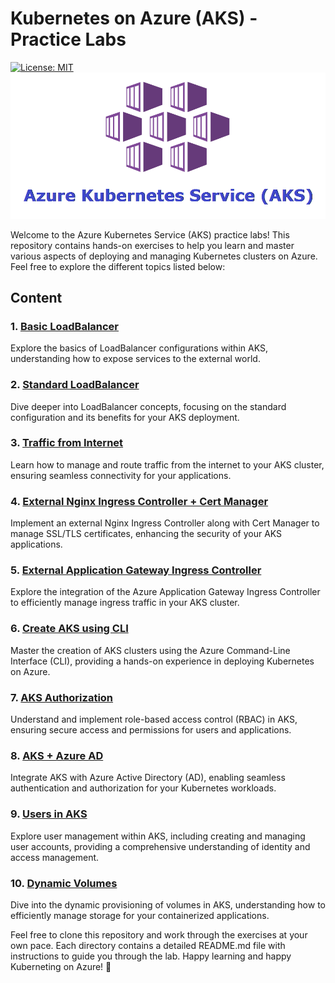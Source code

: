 # Kubernetes on Azure (AKS) - Practice Labs

[![License: MIT](https://img.shields.io/badge/License-MIT-yellow.svg)](https://opensource.org/licenses/MIT)
![alt text](images/1630686924911.png)

Welcome to the Azure Kubernetes Service (AKS) practice labs! This repository contains hands-on exercises to help you learn and master various aspects of deploying and managing Kubernetes clusters on Azure. Feel free to explore the different topics listed below:

## Content

### 1. [Basic LoadBalancer](Basic_LoadBalancer/README.md)

   Explore the basics of LoadBalancer configurations within AKS, understanding how to expose services to the external world.

### 2. [Standard LoadBalancer](Standard_Loadbalancer/README.md)

   Dive deeper into LoadBalancer concepts, focusing on the standard configuration and its benefits for your AKS deployment.

### 3. [Traffic from Internet](Traffic_from_internet/README.md)

   Learn how to manage and route traffic from the internet to your AKS cluster, ensuring seamless connectivity for your applications.

### 4. [External Nginx Ingress Controller + Cert Manager](External_Nginx_Ingress_Controller_Cert_Manager/README.md)

   Implement an external Nginx Ingress Controller along with Cert Manager to manage SSL/TLS certificates, enhancing the security of your AKS applications.

### 5. [External Application Gateway Ingress Controller](External_ApplicationGateway_Ingress_Controller/README.md)

   Explore the integration of the Azure Application Gateway Ingress Controller to efficiently manage ingress traffic in your AKS cluster.

### 6. [Create AKS using CLI](Create_AKS_using_CLI/README.md)

   Master the creation of AKS clusters using the Azure Command-Line Interface (CLI), providing a hands-on experience in deploying Kubernetes on Azure.

### 7. [AKS Authorization](AKS_Authorization/README.md)

   Understand and implement role-based access control (RBAC) in AKS, ensuring secure access and permissions for users and applications.

### 8. [AKS + Azure AD](AKS_Azure_AD/README.md)

   Integrate AKS with Azure Active Directory (AD), enabling seamless authentication and authorization for your Kubernetes workloads.

### 9. [Users in AKS](Users_in_AKS/README.md)

   Explore user management within AKS, including creating and managing user accounts, providing a comprehensive understanding of identity and access management.

### 10. [Dynamic Volumes](Dynamic_volumes/README.md)

   Dive into the dynamic provisioning of volumes in AKS, understanding how to efficiently manage storage for your containerized applications.

Feel free to clone this repository and work through the exercises at your own pace. Each directory contains a detailed README.md file with instructions to guide you through the lab. Happy learning and happy Kuberneting on Azure! 🚀
